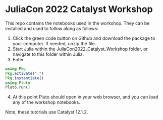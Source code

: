 # JuliaCon 2022 Catalyst Workshop
This repo contains the notebooks used in the workshop. They can be installed and used to follow along as follows:

1. Click the green code button on Github and download the package to your computer. If needed, unzip the file.
2. Start Julia within the JuliaCon2022_Catalyst_Workshop folder, or navigate to this folder within Julia.
3. Enter
```julia
using Pkg
Pkg.activate(".")
Pkg.instantiate()
using Pluto
Pluto.run()
```
4. At this point Pluto should open in your web browser, and you can load any of the workshop notebooks.

Note, these tutorials use Catalyst 12.1.2.
